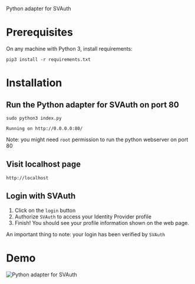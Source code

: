 Python adapter for SVAuth


# Prerequisites
On any machine with Python 3, install requirements:

    pip3 install -r requirements.txt

# Installation

## Run the Python adapter for SVAuth on port 80

    sudo python3 index.py

    Running on http://0.0.0.0:80/
    
Note: you might need `root` permission to run the python webserver on port 80


## Visit localhost page

    http://localhost

## Login with SVAuth

1. Click on the `login` button
2. Authorize `SVAuth` to access your Identity Provider profile
3. Finish! You should see your profile information shown on the web page.

An important thing to note: your login has been verified by `SVAuth`

# Demo

![Python adapter for SVAuth](static/demo.gif "Demo")
